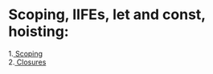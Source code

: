 # Scoping, IIFEs, let and const, hoisting: 
1.[ Scoping](./Scope.md) </br>
2.[ Closures](./Closures.md) </br>
